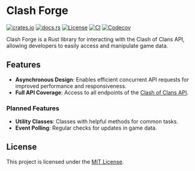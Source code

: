 # Clash Forge
[![crates.io](https://img.shields.io/crates/v/clash-forge.svg)](https://crates.io/crates/clash-forge)
[![docs.rs](https://docs.rs/clash-forge/badge.svg)](https://docs.rs/clash-forge)
[![License](https://img.shields.io/badge/license-MIT-blue.svg)](LICENSE)
[![CI](https://github.com/frungl/clash-forge/workflows/CI/badge.svg)](https://github.com/frungl/clash-forge/actions)
[![Codecov](https://codecov.io/gh/frungl/clash-forge/branch/master/graph/badge.svg)](https://codecov.io/gh/frungl/clash-forge)

Clash Forge is a Rust library for interacting with the Clash of Clans API, allowing developers to easily access and manipulate game data.

## Features

- **Asynchronous Design**: Enables efficient concurrent API requests for improved performance and responsiveness.
- **Full API Coverage**: Access to all endpoints of the [Clash of Clans API](https://developer.clashofclans.com/#/documentation).

### Planned Features
- **Utility Classes**: Classes with helpful methods for common tasks.
- **Event Polling**: Regular checks for updates in game data.


[//]: # (## Installation)
[//]: # ()
[//]: # (Add the following to your `Cargo.toml`:)
[//]: # ()
[//]: # (```toml)
[//]: # ([dependencies])
[//]: # (clash-forge = "0.1.0-alpha")
[//]: # (```)


## License

This project is licensed under the [MIT License](LICENSE).